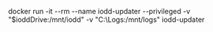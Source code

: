 docker run -it --rm --name iodd-updater --privileged -v "$ioddDrive:/mnt/iodd" -v "C:\Logs:/mnt/logs" iodd-updater
